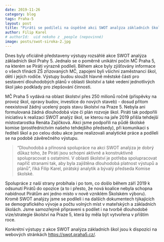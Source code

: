 ```yaml
---
date: 2019-11-26
category: blog
tags: Praha-5
layout: post
title: "Piráti se podíleli na úspěšné akci SWOT analýza základních škol Prahy 5"
author: Filip Karel
# authorId:  uid nekoho z _people (nepovinné)
image: posts/swot-siroka-2.jpg
---
```


Dnes byly oficiálně představeny výstupy rozsáhlé akce SWOT analýza základních škol Prahy 5. Jednalo se o poměrně unikátní počin MČ Praha 5, na kterém se Piráti výrazně podíleli. Během akce byly zjišťovány informace o všech třinácti ZŠ zřizovaných MČ, zapojeni byli všichni zaměstnanci škol, dětí i jejich rodiče. Výstupy budou sloužit hlavně městské části pro sestavení dlouhodobých plánů v oblasti školství a také vedení jednotlivých škol jako podklady pro zlepšování činnosti.

MČ Praha 5 vydává na oblast školství přes 250 milionů ročně (příspěvky na provoz škol, opravy budov, investice do nových staveb) - dosud přitom neexistoval žádný ucelený popis stavu školství na Praze 5. Nebyla ani formulovaná žádná dlouhodobá vize či plán rozvoje škol. Piráti tak podpořili iniciativu k realizaci SWOT analýz škol, se kterou na jaře 2019 přišla tehdejší místostarostka Renáta Zajíčková. Akci jsme podpořili na půdě školské komise (prostřednictvím našeho tehdejšího předsedy), při komunikaci s řediteli škol a po celou dobu akce jsme realizovali analytické práce a podíleli se na podobě závěrečného výstupu. 

> “Dlouhodobá a přínosná spolupráce na akci SWOT analýza je dobrý důkaz toho, že Piráti jsou schopni aktivně a konstruktivně spolupracovat s ostatními. V oblasti školství je potřeba spolupracovat napříč stranami tak, aby byla zajištěna dlouhodobá platnost výstupů a plánů”, říká Filip Karel, pirátský analytik a bývalý předseda Komise školské.

Spolupráce z naší strany probíhala i po tom, co došlo během září 2019 k odsunutí Pirátů do opozice (a to i přesto, že nová koalice nebyla schopna nabídnout Pirátům ani jedno místo v nově vzniklém Školském výboru). Kromě SWOT analýzy jsme se podíleli i na dalších dokumentech týkajících se demografického vývoje a počtu volných míst v mateřských a základních školách. Jsme samozřejmě připraveni s podílet i na tvorbě dlouhodobé vize/strategie školství na Praze 5, která by měla být vytvořena v příštím roce.

Konkrétní výstupy z akce SWOT analýza základních škol jsou k dispozici na webových stránkách https://swot.praha5.cz/.
